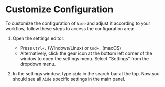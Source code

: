 # Customize Configuration

To customize the configuration of `Aide` and adjust it according to your workflow, follow these steps to access the configuration area:

1. Open the settings editor:

   - Press `Ctrl+,` (Windows/Linux) or `Cmd+,` (macOS)
   - Alternatively, click the gear icon at the bottom left corner of the window to open the settings menu. Select "Settings" from the dropdown menu.

2. In the settings window, type `aide` in the search bar at the top. Now you should see all `Aide` specific settings in the main panel.
